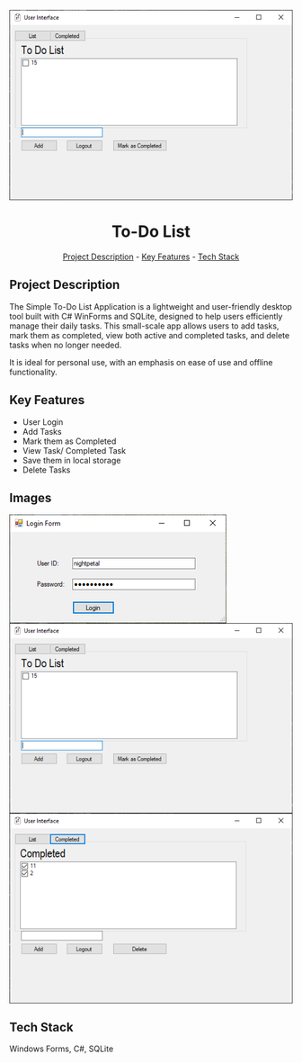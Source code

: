 <img src="WindowsFormsApp2\images\todo-todo.png" alt="Shows To-Do list tasks" align="center" width="auto" height="auto"><h1 align="center">To-Do List</h1>
<p align="center"><a href="#project-description">Project Description</a> - <a href="#key-features">Key Features</a> - <a href="#tech-stack">Tech Stack</a></p>

## Project Description

The Simple To-Do List Application is a lightweight and user-friendly desktop tool built with C# WinForms and SQLite, designed to help users efficiently manage their daily tasks. This small-scale app allows users to add tasks, mark them as completed, view both active and completed tasks, and delete tasks when no longer needed.

It is ideal for personal use, with an emphasis on ease of use and offline functionality.

## Key Features

*   User Login
*   Add Tasks
*   Mark them as Completed
*   View Task/ Completed Task
*   Save them in local storage
*   Delete Tasks

## Images
<img src="WindowsFormsApp2\images\LoginForm.png" alt="Login Form" align="center" width="auto" height="auto">
<img src="WindowsFormsApp2\images\todo-todo.png" alt="Shows To-Do list tasks" align="center" width="auto" height="auto">
<img src="WindowsFormsApp2\images\todo-completed.png" alt="Shows To-Do list completed tasks" align="center" width="auto" height="auto">

## Tech Stack

Windows Forms, C#, SQLite
